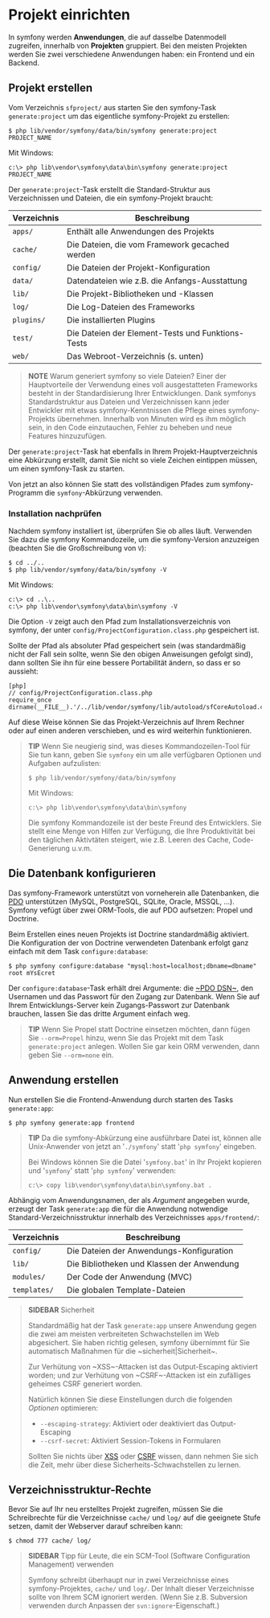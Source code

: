 Projekt einrichten
==================

In symfony werden **Anwendungen**, die auf dasselbe Datenmodell zugreifen, 
innerhalb von **Projekten** gruppiert. Bei den meisten Projekten werden Sie zwei 
verschiedene Anwendungen haben: ein Frontend und ein Backend.

Projekt erstellen
-----------------

Vom Verzeichnis `sfproject/` aus starten Sie den symfony-Task 
`generate:project` um das eigentliche symfony-Projekt zu erstellen:

    $ php lib/vendor/symfony/data/bin/symfony generate:project PROJECT_NAME

Mit Windows:

    c:\> php lib\vendor\symfony\data\bin\symfony generate:project PROJECT_NAME

Der `generate:project`-Task erstellt die Standard-Struktur aus Verzeichnissen und 
Dateien, die ein symfony-Projekt braucht:

 | Verzeichnis | Beschreibung
 | ----------- | --------------------------------------------------
 | `apps/`     | Enthält alle Anwendungen des Projekts
 | `cache/`    | Die Dateien, die vom Framework gecached werden
 | `config/`   | Die Dateien der Projekt-Konfiguration
 | `data/`     | Datendateien wie z.B. die Anfangs-Ausstattung
 | `lib/`      | Die Projekt-Bibliotheken und -Klassen
 | `log/`      | Die Log-Dateien des Frameworks
 | `plugins/`  | Die installierten Plugins
 | `test/`     | Die Dateien der Element-Tests und Funktions-Tests
 | `web/`      | Das Webroot-Verzeichnis (s. unten)

>**NOTE**
>Warum generiert symfony so viele Dateien? Einer der Hauptvorteile der 
>Verwendung eines voll ausgestatteten Frameworks besteht in der Standardisierung 
>Ihrer Entwicklungen. Dank symfonys Standardstruktur aus Dateien und 
>Verzeichnissen kann jeder Entwickler mit etwas symfony-Kenntnissen die Pflege 
>eines symfony-Projekts übernehmen. Innerhalb von Minuten wird es ihm möglich 
>sein, in den Code einzutauchen, Fehler zu beheben und neue Features hinzuzufügen.

Der `generate:project`-Task hat ebenfalls in Ihrem Projekt-Hauptverzeichnis eine 
Abkürzung erstellt, damit Sie nicht so viele Zeichen eintippen müssen, um einen 
symfony-Task zu starten.

Von jetzt an also können Sie statt des vollständigen Pfades zum symfony-Programm 
die `symfony`-Abkürzung verwenden.

### Installation nachprüfen

Nachdem symfony installiert ist, überprüfen Sie ob alles läuft. Verwenden Sie 
dazu die symfony Kommandozeile, um die symfony-Version anzuzeigen (beachten Sie 
die Großschreibung von `V`):

    $ cd ../..
    $ php lib/vendor/symfony/data/bin/symfony -V

Mit Windows:

    c:\> cd ..\..
    c:\> php lib\vendor\symfony\data\bin\symfony -V

Die Option `-V` zeigt auch den Pfad zum Installationsverzeichnis von symfony, der 
unter `config/ProjectConfiguration.class.php` gespeichert ist.

Sollte der Pfad als absoluter Pfad gespeichert sein (was standardmäßig nicht der 
Fall sein sollte, wenn Sie den obigen Anweisungen gefolgt sind), dann sollten 
Sie ihn für eine bessere Portabilität ändern, so dass er so aussieht:

    [php]
    // config/ProjectConfiguration.class.php
    require_once dirname(__FILE__).'/../lib/vendor/symfony/lib/autoload/sfCoreAutoload.class.php';

Auf diese Weise können Sie das Projekt-Verzeichnis auf Ihrem Rechner oder auf 
einen anderen verschieben, und es wird weiterhin funktionieren.

>**TIP**
>Wenn Sie neugierig sind, was dieses Kommandozeilen-Tool für Sie tun kann, geben 
>Sie `symfony` ein um alle verfügbaren Optionen und Aufgaben aufzulisten:
>
>     $ php lib/vendor/symfony/data/bin/symfony
>
>Mit Windows:
>
>     c:\> php lib\vendor\symfony\data\bin\symfony
>
>Die symfony Kommandozeile ist der beste Freund des Entwicklers. Sie stellt eine 
>Menge von Hilfen zur Verfügung, die Ihre Produktivität bei den täglichen 
>Aktivtäten steigert, wie z.B. Leeren des Cache, Code-Generierung u.v.m.

Die Datenbank konfigurieren
---------------------------

Das symfony-Framework unterstützt von vorneherein alle Datenbanken, die 
[PDO](http://www.php.net/PDO) unterstützen (MySQL, PostgreSQL, SQLite, Oracle, 
MSSQL, ...). Symfony vefügt über zwei ORM-Tools, die auf PDO aufsetzen: Propel 
und Doctrine.

Beim Erstellen eines neuen Projekts ist Doctrine standardmäßig aktiviert. Die 
Konfiguration der von Doctrine verwendeten Datenbank erfolgt ganz einfach mit 
dem Task `configure:database`:

    $ php symfony configure:database "mysql:host=localhost;dbname=dbname" root mYsEcret

Der `configure:database`-Task erhält drei Argumente: die 
[~PDO DSN~](http://www.php.net/manual/en/pdo.drivers.php), den Usernamen und das 
Passwort für den Zugang zur Datenbank. Wenn Sie auf Ihrem Entwicklungs-Server 
kein Zugangs-Passwort zur Datenbank brauchen, lassen Sie das dritte Argument 
einfach weg.

>**TIP**
>Wenn Sie Propel statt Doctrine einsetzen möchten, dann fügen Sie `--orm=Propel` 
>hinzu, wenn Sie das Projekt mit dem Task `generate:project` anlegen. Wollen Sie 
>gar kein ORM verwenden, dann geben Sie `--orm=none` ein.

Anwendung erstellen
-------------------

Nun erstellen Sie die Frontend-Anwendung durch starten des Tasks `generate:app`:

    $ php symfony generate:app frontend

>**TIP**
>Da die symfony-Abkürzung eine ausführbare Datei ist, können alle Unix-Anwender 
>von jetzt an '`./symfony`' statt '`php symfony`'  eingeben.
>
>Bei Windows können Sie die Datei '`symfony.bat`' in Ihr Projekt kopieren und 
>'`symfony`' statt '`php symfony`' verwenden:
>
>     c:\> copy lib\vendor\symfony\data\bin\symfony.bat .

Abhängig vom Anwendungsnamen, der als *Argument* angegeben wurde, erzeugt der 
Task `generate:app` die für die Anwendung notwendige Standard-Verzeichnisstruktur 
innerhalb des Verzeichnisses `apps/frontend/`:

 | Verzeichnis  | Beschreibung
 | ------------ | -------------------------------------
 | `config/`    | Die Dateien der Anwendungs-Konfiguration
 | `lib/`       | Die Bibliotheken und Klassen der Anwendung
 | `modules/`   | Der Code der Anwendung (MVC)
 | `templates/` | Die globalen Template-Dateien

>**SIDEBAR**
>Sicherheit
>
>Standardmäßig hat der Task `generate:app` unsere Anwendung gegen die zwei am 
>meisten verbreiteten Schwachstellen im Web abgesichert. Sie haben richtig 
>gelesen, symfony übernimmt für Sie automatisch Maßnahmen für die
>~sicherheit|Sicherheit~.
>
>Zur Verhütung von ~XSS~-Attacken ist das Output-Escaping aktiviert worden; und 
>zur Verhütung von ~CSRF~-Attacken ist ein zufälliges geheimes CSRF generiert 
>worden.
>
>Natürlich können Sie diese Einstellungen durch die folgenden *Optionen* 
>optimieren:
>
>  * `--escaping-strategy`: Aktiviert oder deaktiviert das Output-Escaping
>  * `--csrf-secret`: Aktiviert Session-Tokens in Formularen
>
>Sollten Sie nichts über 
>[XSS](http://de.wikipedia.org/wiki/Cross-Site_Scripting) oder 
>[CSRF](http://de.wikipedia.org/wiki/CSRF) wissen, dann nehmen Sie sich die Zeit, 
>mehr über diese Sicherheits-Schwachstellen zu lernen.

Verzeichnisstruktur-Rechte
--------------------------

Bevor Sie auf Ihr neu erstelltes Projekt zugreifen, müssen Sie die Schreibrechte 
für die Verzeichnisse `cache/` und `log/` auf die geeignete Stufe setzen, damit 
der Webserver darauf schreiben kann:

    $ chmod 777 cache/ log/

>**SIDEBAR**
>Tipp für Leute, die ein SCM-Tool (Software Configuration Management) verwenden
>
>Symfony schreibt überhaupt nur in zwei Verzeichnisse eines symfony-Projektes, 
>`cache/` und `log/`. Der Inhalt dieser Verzeichnisse sollte von Ihrem SCM 
>ignoriert werden. (Wenn Sie z.B. Subversion verwenden durch Anpassen der 
>`svn:ignore`-Eigenschaft.)